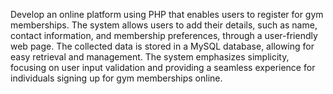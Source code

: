 Develop an online platform using PHP that enables users to register for gym memberships. 
The system allows users to add their details, such as name, contact information, and membership preferences, through a user-friendly web page.
The collected data is stored in a MySQL database, allowing for easy retrieval and management. 
The system emphasizes simplicity, focusing on user input validation and providing a seamless experience for individuals signing up for gym memberships online.
